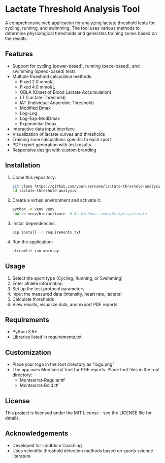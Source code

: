 # Lactate Threshold Analysis Tool

A comprehensive web application for analyzing lactate threshold tests for cycling, running, and swimming. The tool uses various methods to determine physiological thresholds and generates training zones based on the results.

## Features

- Support for cycling (power-based), running (pace-based), and swimming (speed-based) tests
- Multiple threshold calculation methods:
  - Fixed 2.0 mmol/L
  - Fixed 4.0 mmol/L
  - OBLA (Onset of Blood Lactate Accumulation)
  - LT (Lactate Threshold)
  - IAT (Individual Anaerobic Threshold)
  - Modified Dmax
  - Log-Log
  - Log-Exp-ModDmax
  - Exponential Dmax
- Interactive data input interface
- Visualization of lactate curves and thresholds
- Training zone calculations specific to each sport
- PDF report generation with test results
- Responsive design with custom branding

## Installation

1. Clone this repository:
   ```bash
   git clone https://github.com/yourusername/lactate-threshold-analysis.git
   cd lactate-threshold-analysis
   ```

2. Create a virtual environment and activate it:
   ```bash
   python -m venv venv
   source venv/bin/activate  # On Windows: venv\Scripts\activate
   ```

3. Install dependencies:
   ```bash
   pip install -r requirements.txt
   ```

4. Run the application:
   ```bash
   streamlit run main.py
   ```

## Usage

1. Select the sport type (Cycling, Running, or Swimming)
2. Enter athlete information
3. Set up the test protocol parameters
4. Input the measured data (intensity, heart rate, lactate)
5. Calculate thresholds
6. View results, visualize data, and export PDF reports

## Requirements

- Python 3.8+
- Libraries listed in requirements.txt

## Customization

- Place your logo in the root directory as "logo.png"
- The app uses Montserrat font for PDF reports. Place font files in the root directory:
  - Montserrat-Regular.ttf
  - Montserrat-Bold.ttf

## License

This project is licensed under the MIT License - see the LICENSE file for details.

## Acknowledgements

- Developed for Lindblom Coaching
- Uses scientific threshold detection methods based on sports science literature